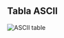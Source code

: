 ## Tabla ASCII
![ASCII table](https://www.asc.ohio-state.edu/demarneffe.1/LING5050/material/ASCII-Table.png)